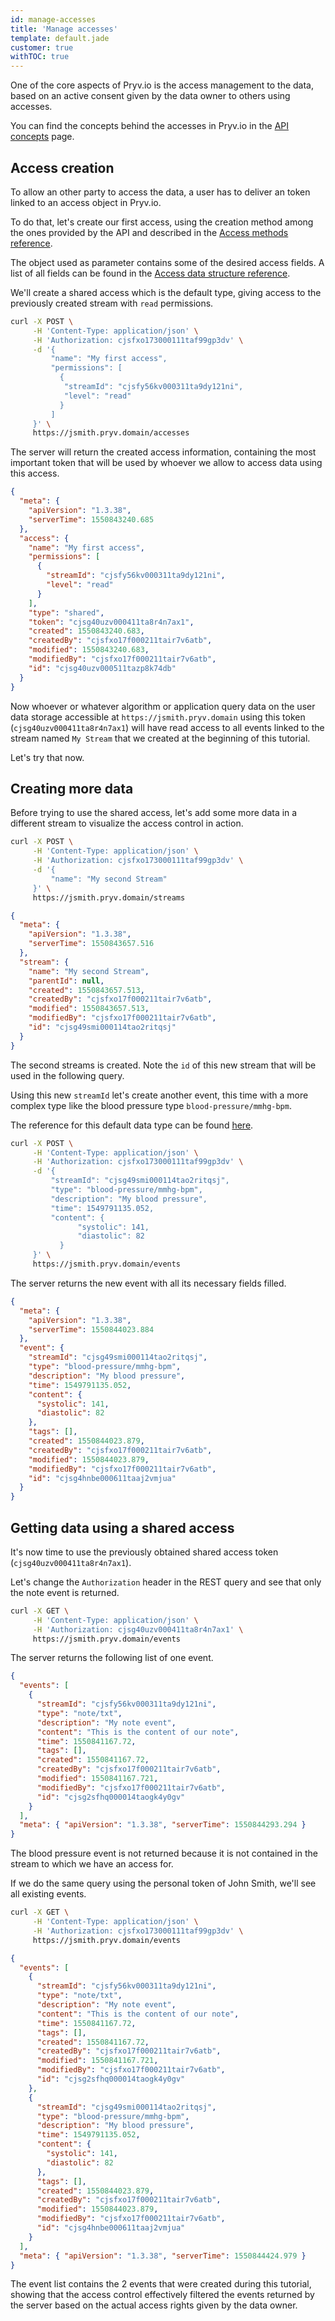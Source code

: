 ```yaml
---
id: manage-accesses
title: 'Manage accesses'
template: default.jade
customer: true
withTOC: true
---
```


One of the core aspects of Pryv.io is the access management to the data, based on an active consent given by the data owner to others using accesses.

You can find the concepts behind the accesses in Pryv.io in the [API concepts](http://api.pryv.com/concepts/#accesses) page.

## Access creation

To allow an other party to access the data, a user has to deliver an token linked to an access object in Pryv.io.

To do that, let's create our first access, using the creation method among the ones provided by the API and described in the [Access methods reference](http://pryv.github.io/reference/#accesses).

The object used as parameter contains some of the desired access fields. A list of all fields can be found in the [Access data structure reference](http://pryv.github.io/reference/#data-structure-access).

We'll create a shared access which is the default type, giving access to the previously created stream with `read` permissions.

```bash
curl -X POST \
     -H 'Content-Type: application/json' \
     -H 'Authorization: cjsfxo173000111taf99gp3dv' \
     -d '{
         "name": "My first access",
         "permissions": [
           {
            "streamId": "cjsfy56kv000311ta9dy121ni",
            "level": "read"
           }
         ]
     }' \
     https://jsmith.pryv.domain/accesses
```

The server will return the created access information, containing the most important token that will be used by whoever we allow to access data using this access.

```json
{
  "meta": {
    "apiVersion": "1.3.38",
    "serverTime": 1550843240.685
  },
  "access": {
    "name": "My first access",
    "permissions": [
      {
        "streamId": "cjsfy56kv000311ta9dy121ni",
        "level": "read"
      }
    ],
    "type": "shared",
    "token": "cjsg40uzv000411ta8r4n7ax1",
    "created": 1550843240.683,
    "createdBy": "cjsfxo17f000211tair7v6atb",
    "modified": 1550843240.683,
    "modifiedBy": "cjsfxo17f000211tair7v6atb",
    "id": "cjsg40uzv000511tazp8k74db"
  }
}
```

Now whoever or whatever algorithm or application query data on the user data storage accessible at `https://jsmith.pryv.domain` using this token (`cjsg40uzv000411ta8r4n7ax1`) will have read access to all events linked to the stream named `My Stream` that we created at the beginning of this tutorial.

Let's try that now.

## Creating more data

Before trying to use the shared access, let's add some more data in a different stream to visualize the access control in action.

```bash
curl -X POST \
     -H 'Content-Type: application/json' \
     -H 'Authorization: cjsfxo173000111taf99gp3dv' \
     -d '{
         "name": "My second Stream"
     }' \
     https://jsmith.pryv.domain/streams
```

```json
{
  "meta": {
    "apiVersion": "1.3.38",
    "serverTime": 1550843657.516
  },
  "stream": {
    "name": "My second Stream",
    "parentId": null,
    "created": 1550843657.513,
    "createdBy": "cjsfxo17f000211tair7v6atb",
    "modified": 1550843657.513,
    "modifiedBy": "cjsfxo17f000211tair7v6atb",
    "id": "cjsg49smi000114tao2ritqsj"
  }
}
```

The second streams is created. Note the `id` of this new stream that will be used in the following query.

Using this new `streamId` let's create another event, this time with a more complex type like the blood pressure type `blood-pressure/mmhg-bpm`.

The reference for this default data type can be found [here](http://pryv.github.io/event-types/#blood-pressure).

```bash
curl -X POST \
     -H 'Content-Type: application/json' \
     -H 'Authorization: cjsfxo173000111taf99gp3dv' \
     -d '{
         "streamId": "cjsg49smi000114tao2ritqsj",
         "type": "blood-pressure/mmhg-bpm",
         "description": "My blood pressure",
         "time": 1549791135.052,
         "content": {
		       "systolic": 141,
		       "diastolic": 82
	       }
     }' \
     https://jsmith.pryv.domain/events
```

The server returns the new event with all its necessary fields filled.

```json
{
  "meta": {
    "apiVersion": "1.3.38",
    "serverTime": 1550844023.884
  },
  "event": {
    "streamId": "cjsg49smi000114tao2ritqsj",
    "type": "blood-pressure/mmhg-bpm",
    "description": "My blood pressure",
    "time": 1549791135.052,
    "content": {
      "systolic": 141,
      "diastolic": 82
    },
    "tags": [],
    "created": 1550844023.879,
    "createdBy": "cjsfxo17f000211tair7v6atb",
    "modified": 1550844023.879,
    "modifiedBy": "cjsfxo17f000211tair7v6atb",
    "id": "cjsg4hnbe000611taaj2vmjua"
  }
}
```

## Getting data using a shared access

It's now time to use the previously obtained shared access token (`cjsg40uzv000411ta8r4n7ax1`).

Let's change the `Authorization` header in the REST query and see that only the note event is returned.

```bash
curl -X GET \
     -H 'Content-Type: application/json' \
     -H 'Authorization: cjsg40uzv000411ta8r4n7ax1' \
     https://jsmith.pryv.domain/events
```

The server returns the following list of one event.

```json
{
  "events": [
    {
      "streamId": "cjsfy56kv000311ta9dy121ni",
      "type": "note/txt",
      "description": "My note event",
      "content": "This is the content of our note",
      "time": 1550841167.72,
      "tags": [],
      "created": 1550841167.72,
      "createdBy": "cjsfxo17f000211tair7v6atb",
      "modified": 1550841167.721,
      "modifiedBy": "cjsfxo17f000211tair7v6atb",
      "id": "cjsg2sfhq000014taogk4y0gv"
    }
  ],
  "meta": { "apiVersion": "1.3.38", "serverTime": 1550844293.294 }
}
```

The blood pressure event is not returned because it is not contained in the stream to which we have an access for.

If we do the same query using the personal token of John Smith, we'll see all existing events.

```bash
curl -X GET \
     -H 'Content-Type: application/json' \
     -H 'Authorization: cjsfxo173000111taf99gp3dv' \
     https://jsmith.pryv.domain/events
```

```json
{
  "events": [
    {
      "streamId": "cjsfy56kv000311ta9dy121ni",
      "type": "note/txt",
      "description": "My note event",
      "content": "This is the content of our note",
      "time": 1550841167.72,
      "tags": [],
      "created": 1550841167.72,
      "createdBy": "cjsfxo17f000211tair7v6atb",
      "modified": 1550841167.721,
      "modifiedBy": "cjsfxo17f000211tair7v6atb",
      "id": "cjsg2sfhq000014taogk4y0gv"
    },
    {
      "streamId": "cjsg49smi000114tao2ritqsj",
      "type": "blood-pressure/mmhg-bpm",
      "description": "My blood pressure",
      "time": 1549791135.052,
      "content": {
        "systolic": 141,
        "diastolic": 82
      },
      "tags": [],
      "created": 1550844023.879,
      "createdBy": "cjsfxo17f000211tair7v6atb",
      "modified": 1550844023.879,
      "modifiedBy": "cjsfxo17f000211tair7v6atb",
      "id": "cjsg4hnbe000611taaj2vmjua"
    }
  ],
  "meta": { "apiVersion": "1.3.38", "serverTime": 1550844424.979 }
}
```

The event list contains the 2 events that were created during this tutorial, showing that the access control effectively filtered the events returned by the server based on the actual access rights given by the data owner.
